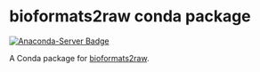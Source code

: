 # bioformats2raw conda package
[![Anaconda-Server Badge](https://anaconda.org/ome/bioformats2raw/badges/version.svg)](https://anaconda.org/ome/bioformats2raw)

A Conda package for [bioformats2raw](https://github.com/glencoesoftware/bioformats2raw).
